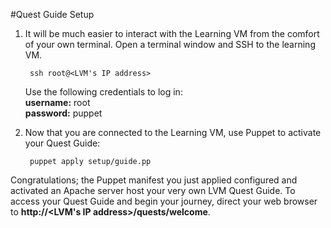 #Quest Guide Setup

1. It will be much easier to interact with the Learning VM from the comfort of your own terminal. Open a terminal window and SSH to the learning VM.

		ssh root@<LVM's IP address>

	Use the following credentials to log in:  
	**username:** root  
	**password:** puppet


2. Now that you are connected to the Learning VM, use Puppet to activate your Quest Guide:

		puppet apply setup/guide.pp

Congratulations; the Puppet manifest you just applied configured and activated an Apache server host your very own LVM Quest Guide. To access your Quest Guide and begin your journey, direct your web browser to **http://<LVM's IP address>/quests/welcome**.